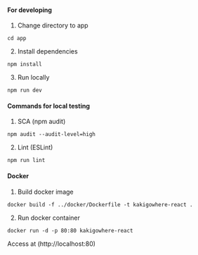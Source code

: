 #### For developing
1. Change directory to app
```
cd app
```

2. Install dependencies
```
npm install
```

3. Run locally
```
npm run dev
```

#### Commands for local testing
1. SCA (npm audit)
```
npm audit --audit-level=high
```

2. Lint (ESLint)
```
npm run lint
```

#### Docker
1. Build docker image
```
docker build -f ../docker/Dockerfile -t kakigowhere-react .
```

2. Run docker container
```
docker run -d -p 80:80 kakigowhere-react
```

Access at (http://localhost:80)